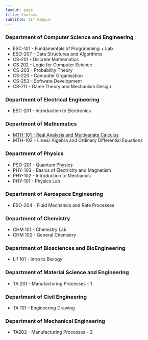 ```yaml
---
layout: page
title: Courses
subtitle: IIT Kanpur
---
```


### Department of Computer Science and Engineering

* ESC-101 - Fundamentals of Programming + Lab
* ESO-207 - Data Structures and Algorithms
* CS-201 - Discrete Mathematics
* CS 202 - Logic for Computer Science
* CS-203 - Probability Theory
* CS-220 - Computer Organisation
* CS-253 - Software Development
* CS-711 - Game Theory and Mechanism Design

### Department of Electrical Engineering

* ESC-201 - Introduction to Electronics 

### Department of Mathematics

* [MTH-101 - Real Analysis and Multivariate Calculus](https://sites.google.com/view/exploring-infinity-within/teaching/mth101a)
* MTH-102 - Linear Algebra and Ordinary Differential Equations

### Department of Physics

* PSO-201 - Quantum Physics 
* PHY-103 - Basics of Electricity and Magnetism 
* PHY-102 - Introduction to Mechanics 
* PHY-101 - Physics Lab 

### Department of Aerospace Engineering

* ESO-204 - Fluid Mechanics and Rate Processes

### Department of Chemistry
* CHM 101 - Chemistry Lab 
* CHM 102 - General Chemistry

### Department of Biosciences and BioEngineering
* Lif 101 - Intro to Biology

### Department of Material Science and Engineering
* TA 201 - Manufacturing Processes - 1

### Department of Civil Engineering
* TA 101 - Engineering Drawing

### Department of Mechanical Engineering
* TA202 - Manufacturing Processes - 2

